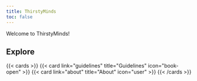 ```yaml
---
title: ThirstyMinds
toc: false
---
```


Welcome to ThirstyMinds!

## Explore

{{< cards >}}
  {{< card link="guidelines" title="Guidelines" icon="book-open" >}}
  {{< card link="about" title="About" icon="user" >}}
{{< /cards >}}

